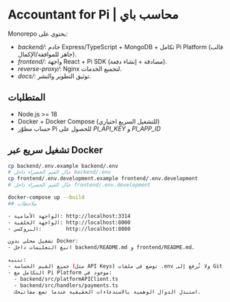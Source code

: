 # Accountant for Pi | محاسب باي

Monorepo يحتوي على:
- *backend/*: خادم Express/TypeScript + MongoDB + تكامل Pi Platform (قالب جاهز للموافقة/الإكمال).
- *frontend/*: واجهة React + Pi SDK (مصادقة + إنشاء دفعة).
- *reverse-proxy/*: Nginx لتجميع الخدمات.
- *docs/*: توثيق التطوير والنشر.

## المتطلبات
- Node.js >= 18
- Docker + Docker Compose (للتشغيل السريع اختياري)
- حساب مطوّر Pi للحصول على *PI_API_KEY* و *PI_APP_ID*

## تشغيل سريع عبر Docker
```bash
cp backend/.env.example backend/.env
# عدّل القيم الخضراء داخل backend/.env
cp frontend/.env.development.example frontend/.env.development
# عدّل القيم الخضراء داخل frontend/.env.development

docker-compose up --build
## ملاحظات

- الواجهة الأمامية: http://localhost:3314  
- الواجهة الخلفية: http://localhost:8000  
- البروكسي:        http://localhost:8080  

تشغيل محلي بدون Docker:  
- اتبع التعليمات داخل backend/README.md و frontend/README.md.

تنبيه:  
- جميع القيم الحساسة (مثل API Keys) توضع في ملفات .env ولا تُرفع إلى Git.  
- التكامل مع Pi Platform موجود في:  
  - backend/src/platformAPIClient.ts  
  - backend/src/handlers/payments.ts  
  استبدل الدوال الوهمية بالاستدعاءات الحقيقية عندما تضع مفاتيحك.
